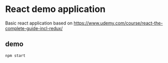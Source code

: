 # React demo application

Basic react application based on https://www.udemy.com/course/react-the-complete-guide-incl-redux/

## demo

```sh
npm start
```
